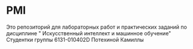 # PMI
Это репозиторий для лабораторных работ и практических заданий по дисциплине " Искусственный интеллект и машинное обучение"
Студентки группы 6131-010402D 
Потехиной Камиллы
